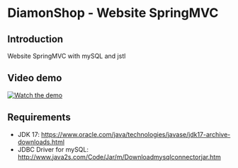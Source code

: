 # DiamonShop - Website SpringMVC

## Introduction
Website SpringMVC with mySQL and jstl
## Video demo
[![Watch the demo](https://i.imgur.com/0A9h3eG.png)](https://drive.google.com/file/d/1um_evCPD_w6GnxprF46WqwzKI0nuWZtb/view?usp=sharing)
## Requirements
- JDK 17: https://www.oracle.com/java/technologies/javase/jdk17-archive-downloads.html
- JDBC Driver for mySQL: http://www.java2s.com/Code/Jar/m/Downloadmysqlconnectorjar.htm
